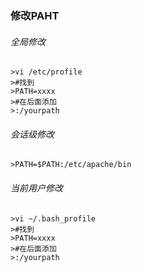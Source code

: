 ### 修改PAHT
###### 全局修改
    >vi /etc/profile
    >#找到
    >PATH=xxxx
    >#在后面添加
    >:/yourpath
###### 会话级修改
    >PATH=$PATH:/etc/apache/bin
###### 当前用户修改
    >vi ~/.bash_profile
    >#找到
    >PATH=xxxx
    >#在后面添加
    >:/yourpath
